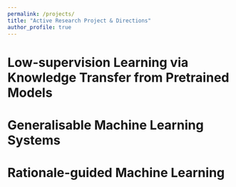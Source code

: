 ```yaml
---
permalink: /projects/
title: "Active Research Project & Directions"
author_profile: true
---
```


# Low-supervision Learning via Knowledge Transfer from Pretrained Models


# Generalisable Machine Learning Systems


# Rationale-guided Machine Learning
